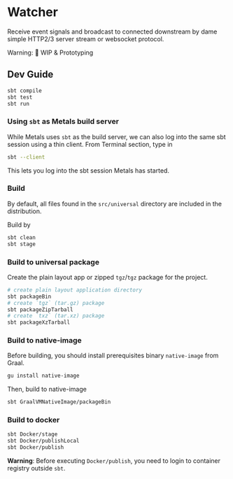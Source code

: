 # Watcher

Receive event signals and broadcast to connected downstream by dame simple
HTTP2/3 server stream or websocket protocol.

Warning: 🚧 WIP & Prototyping

## Dev Guide

```sh
sbt compile
sbt test
sbt run
```

### Using `sbt` as Metals build server

While Metals uses `sbt` as the build server, we can also log into the same sbt
session using a thin client. From Terminal section, type in

```sh
sbt --client
```

This lets you log into the sbt session Metals has started.

### Build

By default, all files found in the `src/universal` directory are included in the
distribution.

Build by

```sh
sbt clean
sbt stage
```

### Build to universal package

Create the plain layout app or zipped `tgz`/`tgz` package for the project.

```sh
# create plain layout application directory
sbt packageBin
# create `tgz` (tar.gz) package
sbt packageZipTarball
# create `txz` (tar.xz) package
sbt packageXzTarball
```

### Build to native-image

Before building, you should install prerequisites binary `native-image` from
Graal.

```sh
gu install native-image
```

Then, build to native-image

```sh
sbt GraalVMNativeImage/packageBin
```

### Build to docker

```sh
sbt Docker/stage
sbt Docker/publishLocal
sbt Docker/publish
```

**Warning**: Before executing `Docker/publish`, you need to login to container
registry outside `sbt`.
